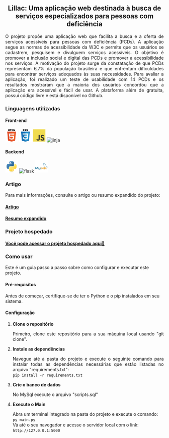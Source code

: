 <h2 align="center">Lillac: Uma aplicação web destinada à busca de serviços especializados para pessoas com deficiência
</h2>
<p align="justify">O projeto propõe uma aplicação web que facilita a busca e a oferta de serviços acessíveis para
    pessoas com deficiência (PCDs). A aplicação segue as normas de acessibilidade da W3C e permite que os usuários se
    cadastrem, pesquisem e divulguem serviços acessíveis. O objetivo é promover a inclusão social e digital das PCDs e
    promover a acessibilidade nos serviços. A motivação do projeto surge da constatação de que PCDs representam 6,7% da
    população brasileira e que enfrentam dificuldades para encontrar serviços adequados às suas necessidades. Para
    avaliar a aplicação, foi realizado um teste de usabilidade com 14 PCDs e os resultados mostraram que a maioria dos
    usuários concordou que a aplicação era acessível e fácil de usar. A plataforma além de gratuita, possui código livre
    e está disponível no Github.</p>

<h3 align="left">Linguagens utilizadas</h3>
<h4>Front-end</h4>
<p float="left">
    <img src="https://raw.githubusercontent.com/devicons/devicon/master/icons/html5/html5-original-wordmark.svg"
        alt=“html5” width="40" height="40"/>
    <img src="https://raw.githubusercontent.com/devicons/devicon/master/icons/css3/css3-original-wordmark.svg"
        alt="css3" width="40" height="40" />
    <img src="https://raw.githubusercontent.com/devicons/devicon/master/icons/javascript/javascript-original.svg"
        alt=“javascript” width="40" height="40" />
    <img src="https://jinja.palletsprojects.com/en/3.1.x/_images/jinja-logo.png"
        alt="jinja" width="90" height="40">
</p>
<h4>Backend</h4>
<p float = "left">
<img src="https://raw.githubusercontent.com/devicons/devicon/master/icons/python/python-original.svg" alt=“python”
    width="40" height="40" />
<img src="https://www.vectorlogo.zone/logos/pocoo_flask/pocoo_flask-icon.svg" alt="flask" width="40" height="40" />
<img src="https://raw.githubusercontent.com/devicons/devicon/master/icons/mysql/mysql-original-wordmark.svg" alt=“mysql”
    width="40" height="40" />
<p/>
<h3>Artigo</h3>
<p>Para mais informações, consulte o artigo ou resumo expandido do projeto:</p>
<a href="https://drive.google.com/drive/my-drive?hl=pt-BR">
    <h4>Artigo</h4>
</a>
<a href="https://latinoware.org/wp-content/uploads/2023/10/236538_2.pdf">
    <h4>Resumo expandido</h4>
</a>

<h3>Projeto hospedado</h3>
<a href="https://lillac-production.up.railway.app/">
    <h4>Você pode acessar o projeto hospedado aqui🔗</h4>
</a>

<h3>Como usar</h3>
Este é um guia passo a passo sobre como configurar e executar este projeto.

<h4>Pré-requisitos</h4>
Antes de começar, certifique-se de ter o Python e o pip instalados em seu sistema.

<h4>Configuração</h4>
<ol>
    <li><b>Clone o repositório</b>
        <p align="justify">
            Primeiro, clone este repositório para a sua máquina local usando "git clone".
        </p>
    </li>
    <li><b>Instale as dependências</b>
        <p align="justify">
            Navegue até a pasta do projeto e execute o seguinte comando para instalar todas as dependências necessárias
            que estão listadas no arquivo "requirements.txt": <br>
            <code>pip install -r requirements.txt</code>
        </p>
    </li>
    <li><b>Crie o banco de dados</b>
        <p align="justify">
            No MySql execute o arquivo "scripts.sql"
        </p>
    </li>
    <li><b>Execute o Main</b>
        <p align="justify">
            Abra um terminal integrado na pasta do projeto e execute o comando: <br>
            <code>py main.py</code><br>
            Vá até o seu navegador e acesse o servidor local com o link: <br>
            <code>http://127.0.0.1:5000</code>
        </p>
    </li>
</ol>